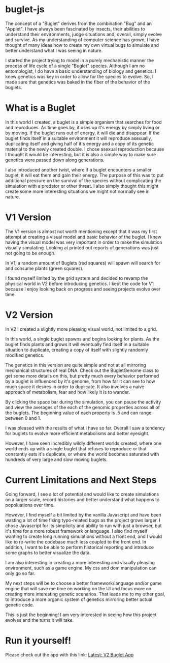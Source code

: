 # buglet-js
The concept of a "Buglet" derives from the combination "Bug" and an "Applet". I have always been fascinated by insects, their abilities to understand their environments, judge situations and, overall, simply evolve and survive. As my understanding of computer science has grown, I have thought of many ideas how to create my own virtual bugs to simulate and better understand what I was seeing in nature.

I started the project trying to model in a purely mechanistic manner the process of life cycle of a single "Buglet" species. Although I am no entomologist, I do have a basic understanding of biology and genetics. I knew genetics was key in order to allow for the species to evolve. So, I made sure that genetics was baked in the fiber of the behavior of the buglets.

# What is a Buglet
In this world I created, a buglet is a simple organism that searches for food and reproduces. As time goes by, it uses up it's energy by simply living or by moving. If the buglet runs out of energy, it will die and disappear. If the buglet finds itself in a suitable environment it will reproduce asexually, duplicating itself and giving half of it's energy and a copy of its genetic material to the newly created double. I chose asexual reproduction because I thought it would be interesting, but it is also a simple way to make sure genetics were passed down along generations.

I also introduced another twist, where if a buglet encounters a smaller buglet, it will eat them and gain their energy. The purpose of this was to put additional pressure on the survival of the species without complicating the simulation with a predator or other threat. I also simply thought this might create some more interesting situations we might not normally see in nature.

# V1 Version
The V1 version is almost not worth mentioning except that it was my first attempt at creating a visual model and basic behavior of the buglet. I knew having the visual model was very important in order to make the simulation visually simulating. Looking at printed out reports of generations was just not going to be enough. 

In V1, a random amount of Buglets (red squares) will spawn will search for and consume plants (green squares). 

I found myself limited by the grid system and decided to revamp the physical world in V2 before introducing genetics. I kept the code for V1 because I enjoy looking back on progress and seeing projects evolve over time.

# V2 Version
In V2 I created a slightly more pleasing visual world, not limited to a grid.

In this world, a single buglet spawns and begins looking for plants. As the buglet finds plants and grows it will eventually find itself in a suitable situation to duplicate, creating a copy of itself with slightly randomly modified genetics. 

The genetics in this version are quite simple and not at all mirroring mechanical structures of real DNA. Check out the BugletGenome class to get some more details on this, but pretty much every behavior performed by a buglet is influenced by it's genome, from how far it can see to how much space it desires in order to duplicate. It also involves a naive approach of metabolism, fear and how likely it is to wander.

By clicking the space bar during the simulation, you can pause the activity and view the averages of the each of the genomic properties across all of the buglets. The beginning value of each property is .5 and can range between 0 and 1.

I was pleased with the results of what I have so far. Overall I saw a tendency for buglets to evolve more efficient metabolisms and better eyesight.

However, I have seen incredibly wildly different worlds created, where one world ends up with a single buglet that refuses to reproduce or that constantly eats it's duplicate, or where the world becomes saturated with hundreds of very large and slow moving buglets. 


# Current Limitations and Next Steps

Going forward, I see a lot of potential and would like to create simulations on a larger scale, record histories and better understand what happens to popoluations over time.

However, I find myself a bit limited by the vanilla Javascript and have been wasting a lot of time fixing typo-related bugs as the project grows larger. I chose Javascript for its simplicity and ability to run with just a browser, but it's time for a more robust framework or language. I also find myself wanting to create long running simulations without a front end, and I would like to re-write the codebase much less coupled to the front end. In addition, I want to be able to perform historical reporting and introduce some graphs to better visualize the data.

I am also interesting in creating a more interesting and visually pleasing environment, such as a game engine. My css and dom manipulation can only go so far. 

My next steps will be to choose a better framework/language and/or game engine that will save me time on working on the UI and focus more on creating more interesting genetic scenarios. That leads me to my other goal, to introduce a more organic system of genetics mirroring better actual genetic code. 

This is just the beginning! I am very interested in seeing how this project evolves and the turns it will take.

# Run it yourself!

Please check out the app with this link: [Latest: V2 Buglet App](https://jlexen.github.io/buglet-js/v2/bugletworld.html)
